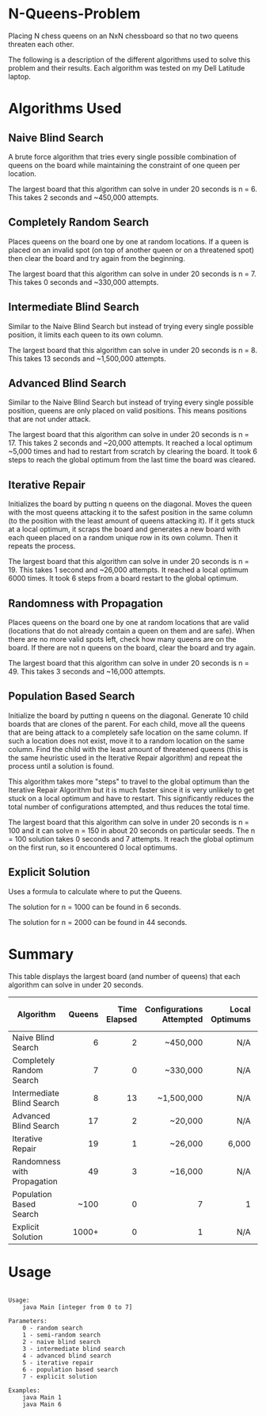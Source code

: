 # N-Queens-Problem
Placing N chess queens on an NxN chessboard so that no two queens threaten each other.

The following is a description of the different algorithms used to solve this problem and their results. Each algorithm was tested on my Dell Latitude laptop.

# Algorithms Used

## Naive Blind Search
A brute force algorithm that tries every single possible combination of queens on the board while maintaining the constraint of one queen per location.

The largest board that this algorithm can solve in under 20 seconds is n = 6. This takes 2 seconds and ~450,000 attempts.

## Completely Random Search
Places queens on the board one by one at random locations. If a queen is placed on an invalid spot (on top of another queen or on a threatened spot) then clear the board and try again from the beginning. 

The largest board that this algorithm can solve in under 20 seconds is n = 7. This takes 0 seconds and ~330,000 attempts.

## Intermediate Blind Search
Similar to the Naive Blind Search but instead of trying every single possible position, it limits each queen to its own column.

The largest board that this algorithm can solve in under 20 seconds is n = 8. This takes 13 seconds and ~1,500,000 attempts.

## Advanced Blind Search
Similar to the Naive Blind Search but instead of trying every single possible position, queens are only placed on valid positions. This means positions that are not under attack.

The largest board that this algorithm can solve in under 20 seconds is n = 17. This takes 2 seconds and ~20,000 attempts. It reached a local optimum ~5,000 times and had to restart from scratch by clearing the board. It took 6 steps to reach the global optimum from the last time the board was cleared.

## Iterative Repair
Initializes the board by putting n queens on the diagonal. Moves the queen with the most queens attacking it to the safest position in the same column (to the position with the least amount of queens attacking it). If it gets stuck at a local optimum, it scraps the board and generates a new board with each queen placed on a random unique row in its own column. Then it repeats the process.

The largest board that this algorithm can solve in under 20 seconds is n = 19. This takes 1 second and ~26,000 attempts. It reached a local optimum 6000 times. It took 6 steps from a board restart to the global optimum.

## Randomness with Propagation
Places queens on the board one by one at random locations that are valid (locations that do not already contain a queen on them and are safe). When there are no more valid spots left, check how many queens are on the board. If there are not n queens on the board, clear the board and try again.

The largest board that this algorithm can solve in under 20 seconds is n = 49. This takes 3 seconds and ~16,000 attempts.

## Population Based Search
Initialize the board by putting n queens on the diagonal. Generate 10 child boards that are clones of the parent. For each child, move all the queens that are being attack to a completely safe location on the same column. If such a location does not exist, move it to a random location on the same column. Find the child with the least amount of threatened queens (this is the same heuristic used in the Iterative Repair algorithm) and repeat the process until a solution is found.

This algorithm takes more "steps" to travel to the global optimum than the Iterative Repair Algorithm but it is much faster since it is very unlikely to get stuck on a local optimum and have to restart. This significantly reduces the total number of configurations attempted, and thus reduces the total time.

The largest board that this algorithm can solve in under 20 seconds is n = 100 and it can solve n = 150 in about 20 seconds on particular seeds. The n = 100 solution takes 0 seconds and 7 attempts. It reach the global optimum on the first run, so it encountered 0 local optimums.

## Explicit Solution
Uses a formula to calculate where to put the Queens.

The solution for n = 1000 can be found in 6 seconds.

The solution for n = 2000 can be found in 44 seconds.

# Summary
This table displays the largest board (and number of queens) that each algorithm can solve in under 20 seconds.

| Algorithm                   | Queens| Time Elapsed | Configurations Attempted | Local Optimums | Steps to Global Optimum |
| --------------------------- | -----:|-------------:|-------------------------:|---------------:|------------------------:|
| Naive Blind Search          |     6 |            2 |                 ~450,000 |            N/A |                     N/A |
| Completely Random Search    |     7 |            0 |                 ~330,000 |            N/A |                     N/A |
| Intermediate Blind Search   |     8 |           13 |               ~1,500,000 |            N/A |                     N/A |
| Advanced Blind Search       |    17 |            2 |                  ~20,000 |            N/A |                     N/A |
| Iterative Repair            |    19 |            1 |                  ~26,000 |          6,000 |                       6 |
| Randomness with Propagation |    49 |            3 |                  ~16,000 |            N/A |                     N/A |
| Population Based Search     |  ~100 |            0 |                        7 |              1 |                       7 |
| Explicit Solution           | 1000+ |            0 |                        1 |            N/A |                     N/A |

# Usage
```

Usage: 
	java Main [integer from 0 to 7]

Parameters: 
	0 - random search
	1 - semi-random search
	2 - naive blind search
	3 - intermediate blind search
	4 - advanced blind search
	5 - iterative repair
	6 - population based search
	7 - explicit solution

Examples: 
	java Main 1
	java Main 6
  
```
